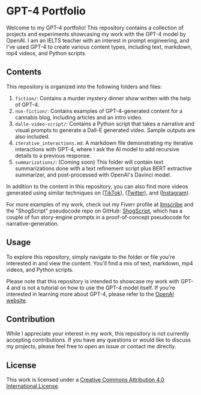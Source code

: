 # GPT-4 Portfolio

Welcome to my GPT-4 portfolio! This repository contains a collection of projects and experiments showcasing my work with the GPT-4 model by OpenAI. I am an IELTS teacher with an interest in prompt engineering, and I've used GPT-4 to create various content types, including text, markdown, mp4 videos, and Python scripts.

## Contents

This repository is organized into the following folders and files:

1. `fiction/`: Contains a murder mystery dinner show written with the help of GPT-4.
2. `non-fiction/`: Contains examples of GPT-4-generated content for a cannabis blog, including articles and an intro video.
3. `dalle-video-script/`: Contains a Python script that takes a narrative and visual prompts to generate a Dall-E generated video. Sample outputs are also included.
4. `iterative_interactions.md`: A markdown file demonstrating my iterative interactions with GPT-4, where I ask the AI model to add recursive details to a previous response.
5. `summarizations/`: (Coming soon) This folder will contain text summarizations done with a text refinement script plus BERT extractive summarizer, and post-processed with OpenAI's Davinci model.

In addition to the content in this repository, you can also find more videos generated using similar techniques on ([TikTok](https://www.tiktok.com/@chatgpt4_dreams)), ([Twitter](https://twitter.com/ChatGPT_dreams)), and ([Instagram](https://instagram.com/chatgpt_dreams)).

For more examples of my work, check out my Fiverr profile at [llmscribe](https://www.fiverr.com/llmscribe) and the "ShogScript" pseudocode repo on GitHub: [ShogScript](https://github.com/gitnomad24601/ShogScript), which has a couple of fun story-engine prompts in a proof-of-concept pseudocode for narrative-generation.

## Usage

To explore this repository, simply navigate to the folder or file you're interested in and view the content. You'll find a mix of text, markdown, mp4 videos, and Python scripts.

Please note that this repository is intended to showcase my work with GPT-4 and is not a tutorial on how to use the GPT-4 model itself. If you're interested in learning more about GPT-4, please refer to the [OpenAI website](https://www.openai.com/).

## Contribution

While I appreciate your interest in my work, this repository is not currently accepting contributions. If you have any questions or would like to discuss my projects, please feel free to open an issue or contact me directly.

## License

This work is licensed under a [Creative Commons Attribution 4.0 International License](http://creativecommons.org/licenses/by/4.0/).
